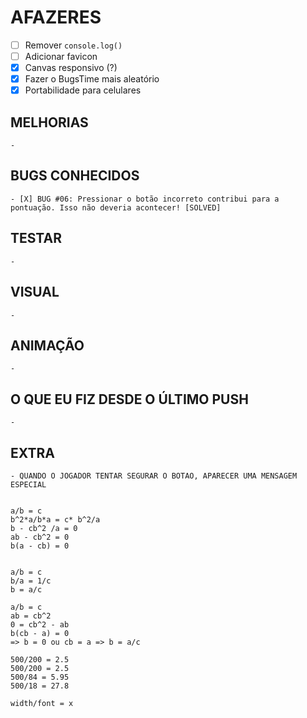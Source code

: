 # AFAZERES

  - [ ] Remover `console.log()`
  - [ ] Adicionar favicon
  - [X] Canvas responsivo (?)
  - [X] Fazer o BugsTime mais aleatório
  - [X] Portabilidade para celulares

  ## MELHORIAS

    - 

  ## BUGS CONHECIDOS

    - [X] BUG #06: Pressionar o botão incorreto contribui para a pontuação. Isso não deveria acontecer! [SOLVED]

  ## TESTAR

    -

  ## VISUAL

    - 

  ## ANIMAÇÃO

    - 

  ## O QUE EU FIZ DESDE O ÚLTIMO PUSH

    - 

  ## EXTRA

    - QUANDO O JOGADOR TENTAR SEGURAR O BOTAO, APARECER UMA MENSAGEM ESPECIAL
    
    
    a/b = c
    b^2*a/b*a = c* b^2/a
    b - cb^2 /a = 0
    ab - cb^2 = 0
    b(a - cb) = 0
    
    
    a/b = c
    b/a = 1/c
    b = a/c
    
    a/b = c
    ab = cb^2
    0 = cb^2 - ab
    b(cb - a) = 0
    => b = 0 ou cb = a => b = a/c
    
    500/200 = 2.5
    500/200 = 2.5
    500/84 = 5.95
    500/18 = 27.8
    
    width/font = x
    